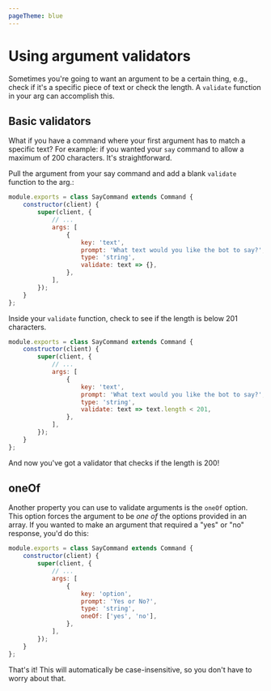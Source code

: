 ```yaml
---
pageTheme: blue
---
```


# Using argument validators

Sometimes you're going to want an argument to be a certain thing, e.g., check if it's a specific piece of text or check the length. A `validate` function in your arg can accomplish this.

## Basic validators

What if you have a command where your first argument has to match a specific text? For example: if you wanted your `say` command to allow a maximum of 200 characters. It's straightforward.

Pull the argument from your say command and add a blank `validate` function to the arg.:

```js {10}
module.exports = class SayCommand extends Command {
	constructor(client) {
		super(client, {
			// ...
			args: [
				{
					key: 'text',
					prompt: 'What text would you like the bot to say?',
					type: 'string',
					validate: text => {},
				},
			],
		});
	}
};
```

Inside your `validate` function, check to see if the length is below 201 characters.

```js {10}
module.exports = class SayCommand extends Command {
	constructor(client) {
		super(client, {
			// ...
			args: [
				{
					key: 'text',
					prompt: 'What text would you like the bot to say?',
					type: 'string',
					validate: text => text.length < 201,
				},
			],
		});
	}
};
```

And now you've got a validator that checks if the length is 200!

## oneOf

Another property you can use to validate arguments is the `oneOf` option. This option forces the argument to be _one of_ the options provided in an array. If you wanted to make an argument that required a "yes" or "no" response, you'd do this:

```js {7-10}
module.exports = class SayCommand extends Command {
	constructor(client) {
		super(client, {
			// ...
			args: [
				{
					key: 'option',
					prompt: 'Yes or No?',
					type: 'string',
					oneOf: ['yes', 'no'],
				},
			],
		});
	}
};
```

That's it! This will automatically be case-insensitive, so you don't have to worry about that.
